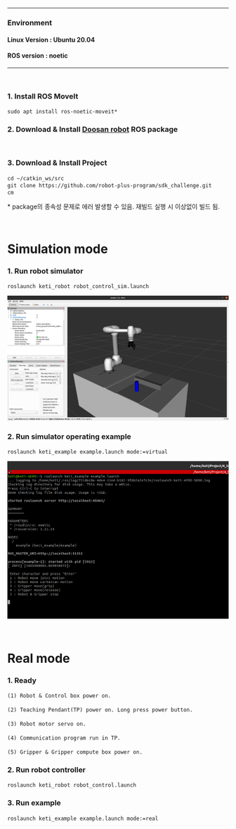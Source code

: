 ***

### Environment

#### Linux Version : Ubuntu 20.04
#### ROS version : noetic

***

<br />

### 1. Install ROS MoveIt
~~~
sudo apt install ros-noetic-moveit*
~~~

### 2. Download & Install [Doosan robot](http://wiki.ros.org/doosan-robotics) ROS package  
<br />

### 3. Download & Install Project
~~~
cd ~/catkin_ws/src
git clone https://github.com/robot-plus-program/sdk_challenge.git
cm
~~~
\* package의 종속성 문제로 에러 발생할 수 있음. 재빌드 실행 시 이상없이 빌드 됨.

<br />

# Simulation mode
### 1. Run robot simulator
~~~
roslaunch keti_robot robot_control_sim.launch
~~~
![simulation_monitor](./imgs/simulation_monitor.png)

### 2. Run simulator operating example
~~~
roslaunch keti_example example.launch mode:=virtual
~~~
![example_run](./imgs/example_run.png)

<br />

# Real mode
### 1. Ready
~~~
(1) Robot & Control box power on.

(2) Teaching Pendant(TP) power on. Long press power button.

(3) Robot motor servo on.

(4) Communication program run in TP.

(5) Gripper & Gripper compute box power on.
~~~
### 2. Run robot controller
~~~
roslaunch keti_robot robot_control.launch
~~~

### 3. Run example
~~~
roslaunch keti_example example.launch mode:=real
~~~